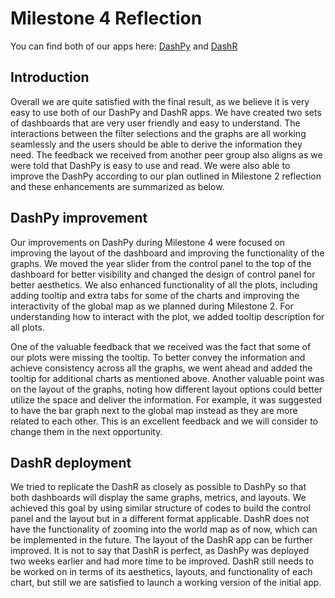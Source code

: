 # Milestone 4 Reflection

You can find both of our apps here: [DashPy](https://dsci532-2022-mindthegap.herokuapp.com/) and [DashR](https://dsci532-2022-mindthegap-r.herokuapp.com/)

## Introduction 
Overall we are quite satisfied with the final result, as we believe it is very easy to use both of our DashPy and DashR apps. We have created two sets of dashboards that are very user friendly and easy to understand. The interactions between the filter selections and the graphs are all working seamlessly and the users should be able to derive the information they need. The feedback we received from another peer group also aligns as we were told that DashPy is easy to use and read. We were also able to improve the DashPy according to our plan outlined in Milestone 2 reflection and these enhancements are summarized as below.   

## DashPy improvement 
Our improvements on DashPy during Milestone 4 were focused on improving the layout of the dashboard and improving the functionality of the graphs. We moved the year slider from the control panel to the top of the dashboard for better visibility and changed the design of control panel for better aesthetics. We also enhanced functionality of all the plots, including adding tooltip and extra tabs for some of the charts and improving the interactivity of the global map as we planned during Milestone 2. For understanding how to interact with the plot, we added tooltip description for all plots.

One of the valuable feedback that we received was the fact that some of our plots were missing the tooltip. To better convey the information and achieve consistency across all the graphs, we went ahead and added the tooltip for additional charts as mentioned above. Another valuable point was on the layout of the graphs, noting how different layout options could better utilize the space and deliver the information. For example, it was suggested to have the bar graph next to the global map instead as they are more related to each other. This is an excellent feedback and we will consider to change them in the next opportunity. 

## DashR deployment
We tried to replicate the DashR as closely as possible to DashPy so that both dashboards will display the same graphs, metrics, and layouts. We achieved this goal by using similar structure of codes to build the control panel and the layout but in a different format applicable. DashR does not have the functionality of zooming into the world map as of now, which can be implemented in the future. The layout of the DashR app can be further improved. It is not to say that DashR is perfect, as DashPy was deployed two weeks earlier and had more time to be improved. DashR still needs to be worked on in terms of its aesthetics, layouts, and functionality of each chart, but still we are satisfied to launch a working version of the initial app. 
